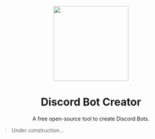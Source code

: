<div align="center">
  <img 
    src="https://i.imgur.com/ROY002t.png" 
    width="200px" 
    height="200px"
  >
  <h1>
    Discord Bot Creator
  </h1>
  <p>
    A free open-source tool to create Discord Bots.
  </p>
</div>

> Under construction...

